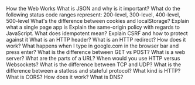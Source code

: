 How the Web Works
What is JSON and why is it important?
What do the following status code ranges represent: 200-level, 300-level, 400-level, 500-level
What's the difference between cookies and localStorage?
Explain what a single page app is
Explain the same-origin policy with regards to JavaScript.
What does idempotent mean?
Explain CSRF and how to protect against it
What is an HTTP header?
What is an HTTP redirect? How does it work?
What happens when I type in google.com in the browser bar and press enter?
What is the difference between GET vs POST?
What is a web server?
What are the parts of a URL?
When would you use HTTP versus Websockets?
What is the difference between TCP and UDP?
What is the difference between a statless and stateful protocol? What kind is HTTP?
What is CORS? How does it work?
What is DNS?